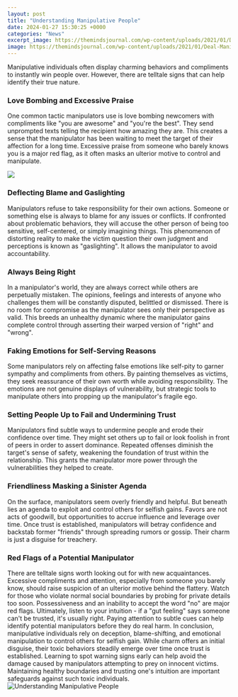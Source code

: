 ```yaml
---
layout: post
title: "Understanding Manipulative People"
date: 2024-01-27 15:30:25 +0000
categories: "News"
excerpt_image: https://themindsjournal.com/wp-content/uploads/2021/01/Deal-Manipulative-People.jpg
image: https://themindsjournal.com/wp-content/uploads/2021/01/Deal-Manipulative-People.jpg
---
```


Manipulative individuals often display charming behaviors and compliments to instantly win people over. However, there are telltale signs that can help identify their true nature.
### Love Bombing and Excessive Praise
One common tactic manipulators use is love bombing newcomers with compliments like "you are awesome" and "you're the best". They send unprompted texts telling the recipient how amazing they are. This creates a sense that the manipulator has been waiting to meet the target of their affection for a long time. Excessive praise from someone who barely knows you is a major red flag, as it often masks an ulterior motive to control and manipulate. 

![](https://themindsjournal.com/wp-content/uploads/2020/08/15-Red-Flags-Of-Manipulative-People-Infographic.jpg)
### Deflecting Blame and Gaslighting
Manipulators refuse to take responsibility for their own actions. Someone or something else is always to blame for any issues or conflicts. If confronted about problematic behaviors, they will accuse the other person of being too sensitive, self-centered, or simply imagining things. This phenomenon of distorting reality to make the victim question their own judgment and perceptions is known as "gaslighting". It allows the manipulator to avoid accountability.
### Always Being Right
In a manipulator's world, they are always correct while others are perpetually mistaken. The opinions, feelings and interests of anyone who challenges them will be constantly disputed, belittled or dismissed. There is no room for compromise as the manipulator sees only their perspective as valid. This breeds an unhealthy dynamic where the manipulator gains complete control through asserting their warped version of "right" and "wrong".
### Faking Emotions for Self-Serving Reasons
Some manipulators rely on affecting false emotions like self-pity to garner sympathy and compliments from others. By painting themselves as victims, they seek reassurance of their own worth while avoiding responsibility. The emotions are not genuine displays of vulnerability, but strategic tools to manipulate others into propping up the manipulator's fragile ego. 
### Setting People Up to Fail and Undermining Trust
Manipulators find subtle ways to undermine people and erode their confidence over time. They might set others up to fail or look foolish in front of peers in order to assert dominance. Repeated offenses diminish the target's sense of safety, weakening the foundation of trust within the relationship. This grants the manipulator more power through the vulnerabilities they helped to create.
### Friendliness Masking a Sinister Agenda
On the surface, manipulators seem overly friendly and helpful. But beneath lies an agenda to exploit and control others for selfish gains. Favors are not acts of goodwill, but opportunities to accrue influence and leverage over time. Once trust is established, manipulators will betray confidence and backstab former "friends" through spreading rumors or gossip. Their charm is just a disguise for treachery.
### Red Flags of a Potential Manipulator
There are telltale signs worth looking out for with new acquaintances. Excessive compliments and attention, especially from someone you barely know, should raise suspicion of an ulterior motive behind the flattery. Watch for those who violate normal social boundaries by probing for private details too soon. Possessiveness and an inability to accept the word "no" are major red flags. Ultimately, listen to your intuition - if a "gut feeling" says someone can't be trusted, it's usually right. Paying attention to subtle cues can help identify potential manipulators before they do real harm.
In conclusion, manipulative individuals rely on deception, blame-shifting, and emotional manipulation to control others for selfish gain. While charm offers an initial disguise, their toxic behaviors steadily emerge over time once trust is established. Learning to spot warning signs early can help avoid the damage caused by manipulators attempting to prey on innocent victims. Maintaining healthy boundaries and trusting one's intuition are important safeguards against such toxic individuals.
![Understanding Manipulative People](https://themindsjournal.com/wp-content/uploads/2021/01/Deal-Manipulative-People.jpg)